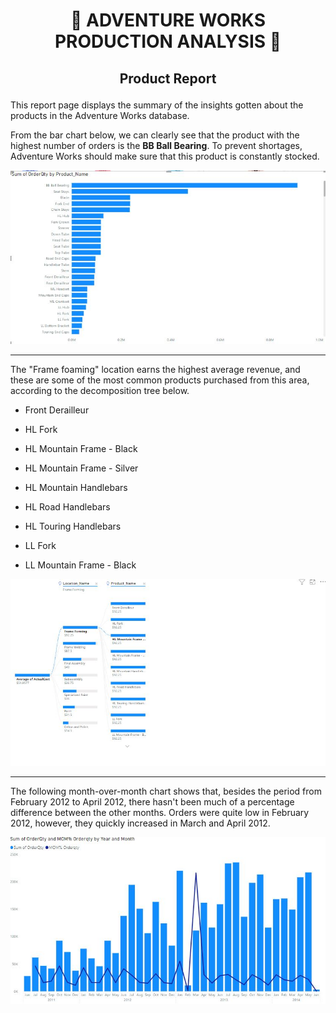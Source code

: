 # <p align="center" style="margin-top: 0px;"> 🔩 ADVENTURE WORKS PRODUCTION ANALYSIS 🔩
## <p align="center"> Product Report 

This report page displays the summary of the insights gotten about the products in the Adventure Works database. 

From the bar chart below, we can clearly see that the product with the highest number of orders is the <strong>BB Ball Bearing</strong>.
To prevent shortages, Adventure Works should make sure that this product is constantly stocked. 

![Top products](https://github.com/Gemmahhh/Adventure-Works-Production-Analysis/blob/main/images/product%20barchart.JPG)

---

The "Frame foaming" location earns the highest average revenue, and these are some of the most common products purchased from this area, 
according to the decomposition tree below. 
* Front Derailleur

* HL Fork

* HL Mountain Frame - Black

* HL Mountain Frame - Silver

* HL Mountain Handlebars

* HL Road Handlebars

* HL Touring Handlebars

* LL Fork

* LL Mountain Frame - Black

![Decomposition tree](https://github.com/Gemmahhh/Adventure-Works-Production-Analysis/blob/main/images/product%20hierrachy%20real.JPG)

---

The following month-over-month chart shows that, besides the period from February 2012 to April 2012, 
there hasn't been much of a percentage difference between the other months. Orders were quite low in February 2012, 
however, they quickly increased in March and April 2012.

![MOM chart](https://github.com/Gemmahhh/Adventure-Works-Production-Analysis/blob/main/images/product%20MOM.JPG)


